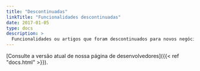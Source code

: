 ```yaml
---
title: "Descontinuadas"
linkTitle: "Funcionalidades descontinuadas"
date: 2017-01-05
type: docs
description: >
  Funcionalidades ou artigos que foram descontinuados para novos negócios devido a uma nova versão ou recursos que não são mais suportados.
---
```


[Consulte a versão atual de nossa página de desenvolvedores]({{< ref "docs.html" >}}). 